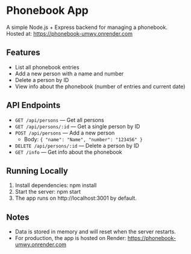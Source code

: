 # Phonebook App

A simple Node.js + Express backend for managing a phonebook.  
Hosted at: https://phonebook-umwy.onrender.com

## Features

- List all phonebook entries
- Add a new person with a name and number
- Delete a person by ID
- View info about the phonebook (number of entries and current date)

## API Endpoints

- `GET /api/persons` — Get all persons
- `GET /api/persons/:id` — Get a single person by ID
- `POST /api/persons` — Add a new person  
  - Body: `{ "name": "Name", "number": "123456" }`
- `DELETE /api/persons/:id` — Delete a person by ID
- `GET /info` — Get info about the phonebook

## Running Locally

1. Install dependencies: npm install
2. Start the server: npm start
3. The app runs on http://localhost:3001 by default.

## Notes

- Data is stored in memory and will reset when the server restarts.
- For production, the app is hosted on Render: https://phonebook-umwy.onrender.com
